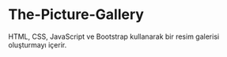 # The-Picture-Gallery
HTML, CSS, JavaScript ve Bootstrap kullanarak bir resim galerisi oluşturmayı içerir.
